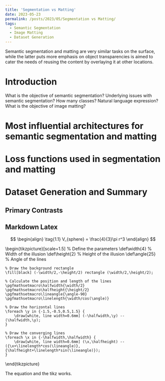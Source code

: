 ```yaml
---
title: 'Segmentation vs Matting'
date: 2023-05-23
permalink: /posts/2023/05/Segmentation vs Matting/
tags:
  - Semantic Segmentation
  - Image Matting
  - Dataset Generation
---
```


Semantic segmentation and matting are very similar tasks on the surface, while the latter puts more emphasis on object transparencies is aimed to cater the needs of reusing the content by overlaying it at other locations.

Introduction
======
What is the objective of semantic segmentation?
Underlying issues with semantic segmentation? How many classes? Natural language expression?
What is the objective of image matting?

Most influential architectures for semantic segmentation and matting
======

Loss functions used in segmentation and matting
======

Dataset Generation and Summary
======

Primary Contrasts
------

Markdown Latex
------

$$
\begin{align}
  \tag{1.1}
  V_{sphere} = \frac{4}{3}\pi r^3
\end{align}
$$

\begin{tikzpicture}[scale=1.5]
    % Define the parameters
    \def\width{4} % Width of the illusion
    \def\height{2} % Height of the illusion
    \def\angle{25} % Angle of the lines
    
    % Draw the background rectangle
    \fill[black] (-\width/2,-\height/2) rectangle (\width/2,\height/2);
    
    % Calculate the position and length of the lines
    \pgfmathsetmacro\halfwidth{\width/2}
    \pgfmathsetmacro\halfheight{\height/2}
    \pgfmathsetmacro\lineangle{\angle-90}
    \pgfmathsetmacro\linelength{\width/cos(\angle)}
    
    % Draw the horizontal lines
    \foreach \y in {-1.5,-0.5,0.5,1.5} {
        \draw[white, line width=0.6mm] (-\halfwidth,\y) -- (\halfwidth,\y);
    }
    
    % Draw the converging lines
    \foreach \x in {-\halfwidth,\halfwidth} {
        \draw[white, line width=0.6mm] (\x,\halfheight) -- ({\x+\linelength*cos(\lineangle)},{\halfheight+\linelength*sin(\lineangle)});
    }
\end{tikzpicture}


The equation and the tikz works.
